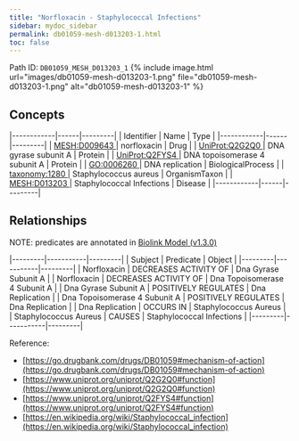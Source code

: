 ```yaml
---
title: "Norfloxacin - Staphylococcal Infections"
sidebar: mydoc_sidebar
permalink: db01059-mesh-d013203-1.html
toc: false 
---
```



Path ID: `DB01059_MESH_D013203_1`
{% include image.html url="images/db01059-mesh-d013203-1.png" file="db01059-mesh-d013203-1.png" alt="db01059-mesh-d013203-1" %}

## Concepts

|------------|------|---------|
| Identifier | Name | Type    |
|------------|------|---------|
| <a href="https://identifiers.org/MESH:D009643">MESH:D009643 </a> | norfloxacin | Drug |
| <a href="https://identifiers.org/UniProt:Q2G2Q0">UniProt:Q2G2Q0 </a> | DNA gyrase subunit A | Protein |
| <a href="https://identifiers.org/UniProt:Q2FYS4">UniProt:Q2FYS4 </a> | DNA topoisomerase 4 subunit A | Protein |
| <a href="https://identifiers.org/GO:0006260">GO:0006260 </a> | DNA replication | BiologicalProcess |
| <a href="https://identifiers.org/taxonomy:1280">taxonomy:1280 </a> | Staphylococcus aureus | OrganismTaxon |
| <a href="https://identifiers.org/MESH:D013203">MESH:D013203 </a> | Staphylococcal Infections | Disease |
|------------|------|---------|

## Relationships


NOTE: predicates are annotated in <a href="https://github.com/biolink/biolink-model/releases/tag/v1.3.0">Biolink Model (v1.3.0)</a>

|---------|-----------|---------|
| Subject | Predicate | Object  |
|---------|-----------|---------|
| Norfloxacin | DECREASES ACTIVITY OF | Dna Gyrase Subunit A |
| Norfloxacin | DECREASES ACTIVITY OF | Dna Topoisomerase 4 Subunit A |
| Dna Gyrase Subunit A | POSITIVELY REGULATES | Dna Replication |
| Dna Topoisomerase 4 Subunit A | POSITIVELY REGULATES | Dna Replication |
| Dna Replication | OCCURS IN | Staphylococcus Aureus |
| Staphylococcus Aureus | CAUSES | Staphylococcal Infections |
|---------|-----------|---------|

Reference: 
  - [https://go.drugbank.com/drugs/DB01059#mechanism-of-action](https://go.drugbank.com/drugs/DB01059#mechanism-of-action)
  - [https://www.uniprot.org/uniprot/Q2G2Q0#function](https://www.uniprot.org/uniprot/Q2G2Q0#function)
  - [https://www.uniprot.org/uniprot/Q2FYS4#function](https://www.uniprot.org/uniprot/Q2FYS4#function)
  - [https://en.wikipedia.org/wiki/Staphylococcal_infection](https://en.wikipedia.org/wiki/Staphylococcal_infection)
